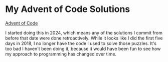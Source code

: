 # My Advent of Code Solutions

[Advent of Code](https://adventofcode.com/)

I started doing this in 2024, which means any of the solutions I commit from before that date were done retroactively.
While it looks like I did the first five days in 2018, I no longer have the code I used to solve those puzzles. It's too
bad I haven't been doing it, because it would have been fun to see how my approach to programming has changed over time.
